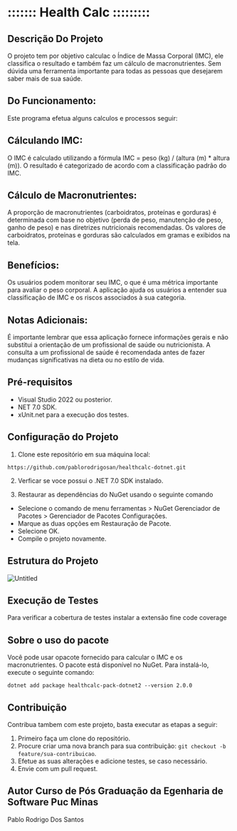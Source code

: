 # ::::::: Health Calc :::::::::

## Descrição Do Projeto
O projeto tem por objetivo calculac o Índice de Massa Corporal (IMC),
ele classifica o resultado e também faz um cálculo de macronutrientes.
Sem dúvida uma ferramenta importante para todas as pessoas que desejarem saber mais de sua saúde.

## Do Funcionamento:
Este programa efetua alguns calculos e processos seguir:

##  Cálculando IMC:

O IMC é calculado utilizando a fórmula IMC = peso (kg) / (altura (m) * altura (m)).
O resultado é categorizado de acordo com a classificação padrão do IMC.

## Cálculo de Macronutrientes:

A proporção de macronutrientes (carboidratos, proteínas e gorduras) é determinada com base no objetivo (perda de peso, manutenção de peso, ganho de peso) e nas diretrizes nutricionais recomendadas.
Os valores de carboidratos, proteínas e gorduras são calculados em gramas e exibidos na tela.

## Benefícios:

Os usuários podem monitorar seu IMC, o que é uma métrica importante para avaliar o peso corporal.
A aplicação ajuda os usuários a entender sua classificação de IMC e os riscos associados à sua categoria.

## Notas Adicionais:

É importante lembrar que essa aplicação fornece informações gerais e não substitui a orientação de um profissional de saúde ou nutricionista. A consulta a um profissional de saúde é recomendada antes de fazer mudanças significativas na dieta ou no estilo de vida.

## Pré-requisitos

- Visual Studio 2022 ou posterior.
- NET 7.0 SDK.
- xUnit.net para a execução dos testes.

## Configuração do Projeto

1. Clone este repositório em sua máquina local:
```
https://github.com/pablorodrigosan/healthcalc-dotnet.git
```

2. Verficar se voce possui o .NET 7.0 SDK instalado.

3. Restaurar as dependências do NuGet usando o seguinte comando

  - Selecione o comando de menu ferramentas > NuGet Gerenciador de Pacotes > Gerenciador de Pacotes Configurações.
  - Marque as duas opções em Restauração de Pacote.
  - Selecione OK.
  - Compile o projeto novamente.


## Estrutura do Projeto
![Untitled](https://github-production-user-asset-6210df.s3.amazonaws.com/32148606/277516927-9a2c4b35-d940-45c3-ab3f-e3e5e761a310.jpg)

## Execução de Testes

Para verificar a cobertura de testes instalar a extensão fine code coverage

## Sobre o uso do pacote

Você pode usar opacote fornecido para calcular o IMC e os macronutrientes. O pacote está disponível no NuGet. Para instalá-lo, execute o seguinte comando:

```
dotnet add package healthcalc-pack-dotnet2 --version 2.0.0

````

## Contribuição

Contribua tambem com este projeto, basta executar as etapas a seguir:

1. Primeiro faça um clone do repositório.
2. Procure criar uma nova branch para sua contribuição: `git checkout -b feature/sua-contribuicao`.
3. Efetue as suas alterações e adicione testes, se caso necessário.
4. Envie com um pull request.

## Autor Curso de Pós Graduação da Egenharia de Software Puc Minas
Pablo Rodrigo Dos Santos



